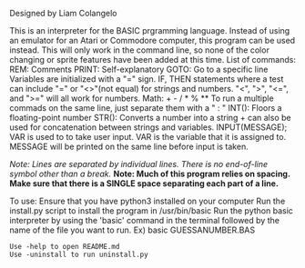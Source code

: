 Designed by Liam Colangelo

This is an interpreter for the BASIC prgramming language.
Instead of using an emulator for an Atari or Commodore computer, this program can be used instead.
This will only work in the command line, so none of the color changing or sprite features have been added at this time.
List of commands:
    REM: Comments
    PRINT: Self-explanatory
    GOTO: Go to a specific line
    Variables are initialized with a "=" sign.
    IF, THEN statements where a test can include "=" or "<>"(not equal) for strings and numbers. "<",
        ">", "<=", and ">=" will all work for numbers.
    Math: + - / * % **
    To run a multiple commads on the same line, just separate them with a " : "
    INT(): Floors a floating-point number
    STR(): Converts a number into a string
    + can also be used for concatenation between strings and variables.
    INPUT(MESSAGE); VAR         is used to to take user input. VAR is the variable that it is assigned to. MESSAGE will be printed on the same line before input is taken.
  
*Note: Lines are separated by individual lines. There is no end-of-line symbol other than a break.*
**Note: Much of this program relies on spacing. Make sure that there is a SINGLE space separating each part of a line.**

To use:
    Ensure that you have python3 installed on your computer
    Run the install.py script to install the program in /usr/bin/basic
    Run the python basic interpreter by using the 'basic' command in the terminal followed by the name of the file you want to run.
    Ex) basic GUESSANUMBER.BAS


    Use -help to open README.md
    Use -uninstall to run uninstall.py